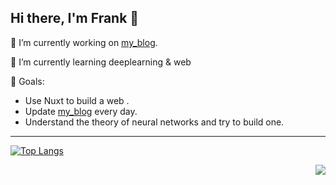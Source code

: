 <link rel="stylesheet" href="mystyle.css">
<div>
    <h2>
        Hi there, I'm Frank 👋
    </h2>
</div>

🔭 I’m currently working on [my_blog](https://frank-fn10502.github.io/).

🌱 I’m currently learning deeplearning & web

🍺 Goals: 
- Use Nuxt to build a web .
- Update [my_blog](https://frank-fn10502.github.io/) every day. 
- Understand the theory of neural networks and try to build one.

<!--
**frank-fn10502/frank-fn10502** is a ✨ _special_ ✨ repository because its `README.md` (this file) appears on your GitHub profile.
[![Anurag's github stats](https://github-readme-stats.vercel.app/api?username=frank-fn10502&&show_icons=true)](https://github.com/anuraghazra/github-readme-stats)

Here are some ideas to get you started:

- 🔭 I’m currently working on ...
- 🌱 I’m currently learning ...
- 👯 I’m looking to collaborate on ...
- 🤔 I’m looking for help with ...
- 💬 Ask me about ...
- 📫 How to reach me: ...
- 😄 Pronouns: ...
- ⚡ Fun fact: ...
-->
</div>

<hr/>

<div class="flex">
    <div>
        
[![Top Langs](https://github-readme-stats.vercel.app/api/top-langs/?username=frank-fn10502&layout=compact&langs_count=8&exclude_repo=SurvivalGameWeb,SurvivalGameWebVer2,SurvivalGameWebVer3)](https://github.com/anuraghazra/github-readme-stats)   
    </div>
    <div>
        <a href="https://github.com/anuraghazra/github-readme-stats">
            <img align="right" src="https://github-readme-stats.vercel.app/api?username=frank-fn10502&hide_title=true" />
        </a>
    </div>
</div>

